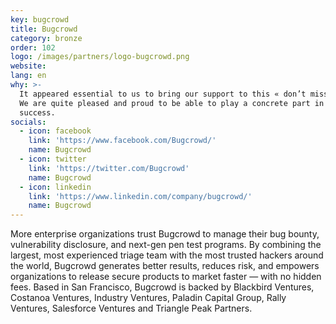 ```yaml
---
key: bugcrowd
title: Bugcrowd
category: bronze
order: 102
logo: /images/partners/logo-bugcrowd.png
website: 
lang: en
why: >-
  It appeared essential to us to bring our support to this « don’t miss » event.
  We are quite pleased and proud to be able to play a concrete part in its
  success.  
socials:
  - icon: facebook
    link: 'https://www.facebook.com/Bugcrowd/'
    name: Bugcrowd
  - icon: twitter
    link: 'https://twitter.com/Bugcrowd'
    name: Bugcrowd
  - icon: linkedin
    link: 'https://www.linkedin.com/company/bugcrowd/'
    name: Bugcrowd
---
```

More enterprise organizations trust Bugcrowd to manage their bug bounty, vulnerability disclosure, and next-gen pen test programs. By combining the largest, most experienced triage team with the most trusted hackers around the world, Bugcrowd generates better results, reduces risk, and empowers organizations to release secure products to market faster — with no hidden fees. Based in San Francisco, Bugcrowd is backed by Blackbird Ventures, Costanoa Ventures, Industry Ventures, Paladin Capital Group, Rally Ventures, Salesforce Ventures and Triangle Peak Partners.
